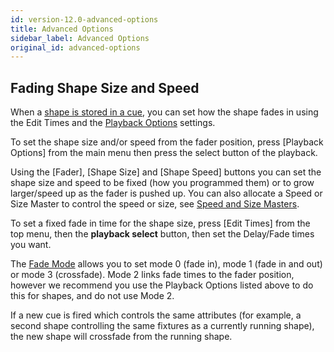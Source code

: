 ```yaml
---
id: version-12.0-advanced-options
title: Advanced Options
sidebar_label: Advanced Options
original_id: advanced-options
---
```


Fading Shape Size and Speed
---------------------------

When a [shape is stored in a cue](shape-generator.md#using-shapes-in-cues),
you can set how the shape fades in
using the Edit Times and the [Playback Options](../cues/playback-options.md) settings.

To set the shape size and/or speed from the fader position, press
\[Playback Options\] from the main menu then press the select button of
the playback.

Using the \[Fader\], \[Shape Size\] and \[Shape Speed\] buttons you can
set the shape size and speed to be fixed (how you programmed them) or to
grow larger/speed up as the fader is pushed up. You can also allocate a
Speed or Size Master to control the speed or size, see
[Speed and Size Masters](../running-the-show/playback-controls.md#speed-and-size-masters).

To set a fixed fade in time for the shape size, press \[Edit Times\]
from the top menu, then the **playback select** button, then set the
Delay/Fade times you want.

The [Fade Mode](../cues/playback-options.md#fader-mode) allows you to set mode 0 (fade in), mode 1 (fade in and
out) or mode 3 (crossfade). Mode 2 links fade times to the fader
position, however we recommend you use the Playback Options listed above
to do this for shapes, and do not use Mode 2.

If a new cue is fired which controls the same attributes (for example, a
second shape controlling the same fixtures as a currently running
shape), the new shape will crossfade from the running shape.